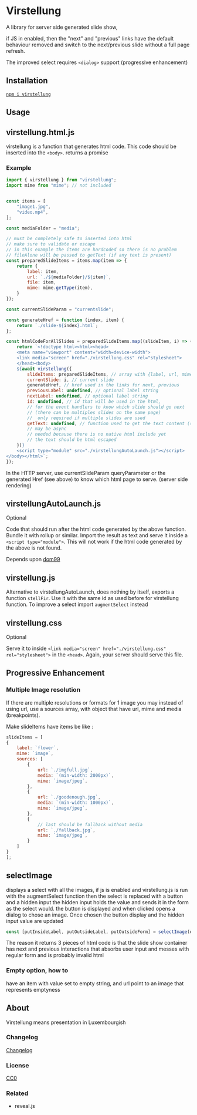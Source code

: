 # Virstellung

A library for server side generated slide show,

if JS in enabled, then the "next" and "previous" links
have the default behaviour
removed and
switch to the next/previous slide without a full page refresh.

The improved select requires `<dialog>` support (progressive enhancement)

## Installation

[`npm i virstellung`](https://www.npmjs.com/package/virstellung)

## Usage

## virstellung.html.js

virstellung is a function that generates html code. This code should be inserted into the `<body>`.
returns a promise

### Example

```js
import { virstellung } from "virstellung";
import mime from "mime"; // not included


const items = [
    "image1.jpg",
    "video.mp4",
];

const mediaFolder = "media";

// must be completely safe to inserted into html
// make sure to validate or escape
// in this example the items are hardcoded so there is no problem
// fileAlone will be passed to getText (if any text is present)
const preparedSlideItems = items.map(item => {
    return {
        label: item,
        url: `./${mediaFolder}/${item}`,
        file: item,
        mime: mime.getType(item),
    }
});

const currentSlideParam = "currentslide";

const generateHref = function (index, item) {
    return `./slide-${index}.html`;
};

const htmlCodeForAllSlides = preparedSlideItems.map((slideItem, i) => {
    return `<!doctype html><html><head>
    <meta name="viewport" content="width=device-width">
    <link media="screen" href="./virstellung.css" rel="stylesheet">
    </head><body>    
    ${await virstellung({
        slideItems: preparedSlideItems, // array with {label, url, mime}
        currentSlide: i, // current slide
        generateHref, // href used in the links for next, previous
        previousLabel: undefined, // optional label string
        nextLabel: undefined, // optional label string
        id: undefined, // id that will be used in the html,
        // for the event handlers to know which slide should go next
        // (there can be multiples slides on the same page)
        //  only required if multiple slides are used
        getText: undefined, // function used to get the text content (server side)
        // may be async
        // needed because there is no native html include yet
        // the text should be html escaped 
    })}
    <script type="module" src="./virstellungAutoLaunch.js"></script>
</body></html>`;
});
```

In the HTTP server, use currentSlideParam queryParameter or the generated Href (see above) to know which html page to serve. (server side rendering)

## virstellungAutoLaunch.js

Optional

Code that should run after the html code generated by the above function. Bundle it with rollup or similar. Import the result as text and serve it inside a `<script type="module">`. This will not work if the html code generated by the above is not found.

Depends upon [dom99](https://www.npmjs.com/package/dom99)

## virstellung.js

Alternative to virstellungAutoLaunch, does nothing by itself, exports a function `stellFir`. Use it with the same id as used before for virstellung function. To improve a select import `augmentSelect` instead

## virstellung.css

Optional

Serve it to inside `<link media="screen" href="./virstellung.css" rel="stylesheet">` in the `<head>`. Again, your server should serve this file.

## Progressive Enhancement

### Multiple Image resolution

If there are multiple resolutions or formats for 1 image you may instead of using url, use a sources array, with object that have url, mime and media (breakpoints).

Make slideItems have items be like :

```js
slideItems = [
{
    label: `flower`,
    mime: `image`,
    sources: [
        {
            url: `./imgfull.jpg`,
            media: `(min-width: 2000px)`,
            mime: `image/jpeg`,
        },
        {
            url: `./goodenough.jpg`,
            media: `(min-width: 1000px)`,
            mime: `image/jpeg`,
        },
        {
            // last should be fallback without media
            url: `./fallback.jpg`,
            mime: `image/jpeg`,
        }
    ]
}
];
```

## selectImage

displays a select with all the images,
if js is enabled and virstellung.js is run with the augmentSelect function then
the select is replaced with a button and a hidden input
the hidden input holds the value and sends it in the form as the select would.
the button is displayed and when clicked opens a dialog to chose an image.
Once chosen the button display and the hidden input value are updated

```js
const [putInsideLabel, putOutsideLabel, putOutsideForm] = selectImage(options, fileSelected=``, multiple=false);

```

The reason it returns 3 pieces of html code is that the slide show container has next and previous interactions that absorbs user input and messes with regular form and is probably invalid html


### Empty option, how to

have an item with value set to empty string, and url point to an image that represents emptyness

## About

Virstellung means presentation in Luxembourgish

### Changelog

[Changelog](./changelog.md)

### License

[CC0](./license.txt)

### Related

- reveal.js
